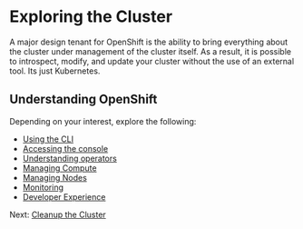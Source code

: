 # Exploring the Cluster

A major design tenant for OpenShift is the ability to bring everything about the
cluster under management of the cluster itself.  As a result, it is possible to
introspect, modify, and update your cluster without the use of an external tool.
Its just Kubernetes.

## Understanding OpenShift

Depending on your interest, explore the following:

- [Using the CLI](cli/01-accessing.md)
- [Accessing the console](console/01-console.md)
- [Understanding operators](operators/01-understanding-operators.md)
- [Managing Compute](compute/01-managing-compute.md)
- [Managing Nodes](nodes/01-managing-nodes.md)
- [Monitoring](monitoring/01-understanding-monitoring.md)
- [Developer Experience](developer-experience/01-developer-experience.md)

Next: [Cleanup the Cluster](04-cleanup.md)